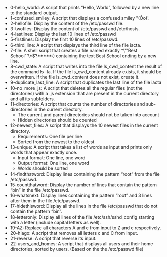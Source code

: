* 0-hello_world: A script that prints “Hello, World”, followed by a new line to the standard output.
* 1-confused_smiley: A script that displays a confused smiley "(Ôo)'.
* 2-hellofile: Display the content of the /etc/passwd file.
* 3-twofiles: Display the content of /etc/passwd and /etc/hosts.
* 4-lastlines: Display the last 10 lines of /etc/passwd
* 5-firstlines: Display the first 10 lines of /etc/passwd.
* 6-third_line: A script that displays the third line of the file iacta.
* 7-file: A shell script that creates a file named exactly \*\\'"Best School"\'\\*$\?\*\*\*\*\*:) containing the text Best School ending by a new line.
* 8-cwd_state: A  script that writes into the file ls_cwd_content the result of the command ls -la. If the file ls_cwd_content already exists, it should be overwritten. If the file ls_cwd_content does not exist, create it.
* 9-duplicate_last_line: A script that duplicates the last line of the file iacta
* 10-no_more_js: A script that deletes all the regular files (not the directories) with a .js extension that are present in the current directory and all its subfolders.
* 11-directories: A script that counts the number of directories and sub-directories in the current directory.
  * The current and parent directories should not be taken into account
  * Hidden directories should be counted
* 12-newest_files: A script that displays the 10 newest files in the current directory.
  * Requirements: One file per line
  * Sorted from the newest to the oldest
* 13-unique: A script that takes a list of words as input and prints only words that appear exactly once.
  * Input format: One line, one word
  * Output format: One line, one word
  * Words should be sorted
* 14-findthatword: Display lines containing the pattern “root” from the file /etc/passwd.
* 15-countthatword: Display the number of lines that contain the pattern “bin” in the file /etc/passwd.
* 16-whatsnext: Display lines containing the pattern “root” and 3 lines after them in the file /etc/passwd.
* 17-hidethisword: Display all the lines in the file /etc/passwd that do not contain the pattern “bin”.
* 18-letteronly: Display all lines of the file /etc/ssh/sshd_config starting with a letter (include capital letters as well).
* 19-AZ: Replace all characters A and c from input to Z and e respectively.
* 20-hiago: A script that removes all letters c and C from input.
* 21-reverse: A script that reverse its input.
* 22-users_and_homes: A script that displays all users and their home directories, sorted by users. (Based on the the /etc/passwd file)
